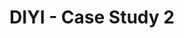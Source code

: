 ---
publishDate: 2024-01-01T00:00:00Z
title: DIYI - Case Study 2
excerpt: Second project of Google's UX/UI Design Specialization.
category: UI-UX
image: ~/assets/images/ui/UI_Project_2.png
tags:
  - user-interface
  - user-experience
  - course
url: https://www.behance.net/gallery/165894493/DIYi-UX-Case-Study
urlIcon: tabler:brand-behance
buttonText: Check out the project
---